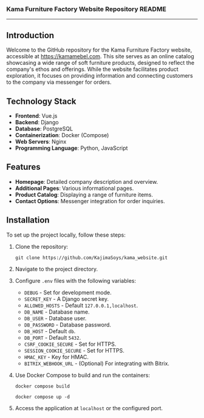
### Kama Furniture Factory Website Repository README

---

## Introduction
Welcome to the GitHub repository for the Kama Furniture Factory website, accessible at https://kamamebel.com. This site serves as an online catalog showcasing a wide range of soft furniture products, designed to reflect the company's ethos and offerings. While the website facilitates product exploration, it focuses on providing information and connecting customers to the company via messenger for orders.

## Technology Stack
- **Frontend**: Vue.js
- **Backend**: Django
- **Database**: PostgreSQL
- **Containerization**: Docker (Compose)
- **Web Servers**: Nginx
- **Programming Language**: Python, JavaScript

## Features
- **Homepage**: Detailed company description and overview.
- **Additional Pages**: Various informational pages.
- **Product Catalog**: Displaying a range of furniture items.
- **Contact Options**: Messenger integration for order inquiries.

## Installation
To set up the project locally, follow these steps:
1. Clone the repository:
   ```shell
   git clone https://github.com/KajimaSoys/kama_website.git
   ```
2. Navigate to the project directory.
3. Configure `.env` files with the following variables:
   - `DEBUG` - Set for development mode.
   - `SECRET_KEY` - A Django secret key.
   - `ALLOWED_HOSTS` - Default `127.0.0.1,localhost`.
   - `DB_NAME` - Database name.
   - `DB_USER` - Database user.
   - `DB_PASSWORD` - Database password.
   - `DB_HOST` - Default `db`.
   - `DB_PORT` - Default `5432`.
   - `CSRF_COOKIE_SECURE` - Set for HTTPS.
   - `SESSION_COOKIE_SECURE` - Set for HTTPS.
   - `HMAC_KEY` - Key for HMAC.
   - `BITRIX_WEBHOOK_URL` - (Optional) For integrating with Bitrix.

4. Use Docker Compose to build and run the containers:
   ```shell
   docker compose build
   ```
   ```shell
   docker compose up -d
   ```
5. Access the application at `localhost` or the configured port.

